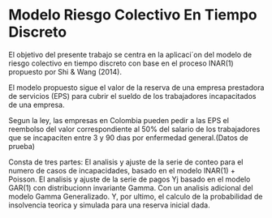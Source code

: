 # Modelo Riesgo Colectivo En Tiempo Discreto
 El objetivo del presente trabajo se centra en la aplicaci´on del modelo de riesgo colectivo en tiempo
 discreto con base en el proceso INAR(1) propuesto por Shi & Wang (2014).
 
 El modelo propuesto sigue el valor de la reserva de una empresa prestadora de servicios (EPS) para cubrir el sueldo de los trabajadores incapacitados de una empresa. 
 
 Segun la ley, las empresas en Colombia pueden pedir a las EPS el reembolso del valor correspondiente al 50% del salario de
 los trabajadores que se incapaciten entre 3 y 90 dıas por enfermedad general.(Datos de prueba)
 
 Consta de tres partes: 
 El analisis y ajuste de la serie de conteo para el numero de casos de incapacidades, basado en el modelo INAR(1) + Poisson. 
 El analisis y ajuste de la serie de pagos Yj basado en el modelo GAR(1) con distribucionn invariante Gamma. Con un analisis adicional del modelo Gamma Generalizado.
 Y, por ultimo, el calculo de la probabilidad de insolvencia teorica y simulada para una reserva inicial dada.
 
